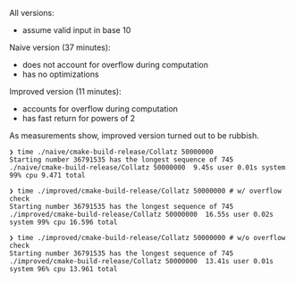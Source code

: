 All versions:
- assume valid input in base 10

Naive version (37 minutes):
- does not account for overflow during computation
- has no optimizations

Improved version (11 minutes):
- accounts for overflow during computation
- has fast return for powers of 2

As measurements show, improved version turned out to be rubbish.

```shell
❯ time ./naive/cmake-build-release/Collatz 50000000
Starting number 36791535 has the longest sequence of 745
./naive/cmake-build-release/Collatz 50000000  9.45s user 0.01s system 99% cpu 9.471 total

❯ time ./improved/cmake-build-release/Collatz 50000000 # w/ overflow check
Starting number 36791535 has the longest sequence of 745
./improved/cmake-build-release/Collatz 50000000  16.55s user 0.02s system 99% cpu 16.596 total

❯ time ./improved/cmake-build-release/Collatz 50000000 # w/o overflow check
Starting number 36791535 has the longest sequence of 745
./improved/cmake-build-release/Collatz 50000000  13.41s user 0.01s system 96% cpu 13.961 total
```
